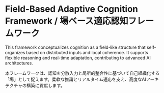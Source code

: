 # Field-Based Adaptive Cognition Framework / 場ベース適応認知フレームワーク

This framework conceptualizes cognition as a field-like structure that self-organizes based on distributed inputs and local coherence. It supports flexible reasoning and real-time adaptation, contributing to advanced AI architectures.

本フレームワークは、認知を分散入力と局所的整合性に基づいて自己組織化する「場」として捉えます。柔軟な推論とリアルタイム適応を支え、高度なAIアーキテクチャの構築に貢献します。
